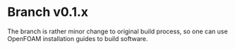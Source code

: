 # Branch v0.1.x

The branch is rather minor change to original build process, so one can use
OpenFOAM installation guides to build software.
